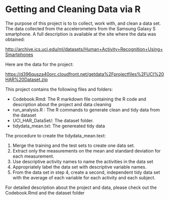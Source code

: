 # Getting and Cleaning Data via R

The purpose of this project is to to collect, work with, and clean a data set.
The data collected from the accelerometers from the Samsung Galaxy S smartphone. 
A full description is available at the site where the data was obtained:

http://archive.ics.uci.edu/ml/datasets/Human+Activity+Recognition+Using+Smartphones 

Here are the data for the project:

https://d396qusza40orc.cloudfront.net/getdata%2Fprojectfiles%2FUCI%20HAR%20Dataset.zip  

This project contains the following files and folders:

* Codebook.Rmd: The R markdown file containing the R code and description about the project and data cleaning 
* run_analysis.R : The R commands to generate clean and tidy data from the dataset
* UCI_HAR_DataSet/: The dataset folder.
* tidydata_mean.txt: The genereated tidy data 

The procedure to create the tidydata_mean.text:

1) Merge the training and the test sets to create one data set.
2) Extract only the measurements on the mean and standard deviation for each measurement. 
3) Use descriptive activity names to name the activities in the data set
4) Appropriately label the data set with descriptive variable names. 
5) From the data set in step 4, create a second, independent tidy data set with the average of each variable for each activity and each subject.

For detailed description about the project and data, please check out the Codebook.Rmd and the dataset folder